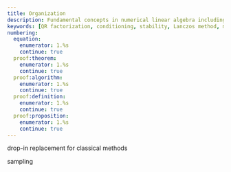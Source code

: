 ```yaml
---
title: Organization
description: Fundamental concepts in numerical linear algebra including factorizations, conditioning, stability, and the Lanczos method for matrix functions
keywords: [QR factorization, conditioning, stability, Lanczos method, matrix functions, Krylov subspace, numerical linear algebra]
numbering:
  equation:
    enumerator: 1.%s
    continue: true
  proof:theorem:
    enumerator: 1.%s
    continue: true
  proof:algorithm:
    enumerator: 1.%s
    continue: true
  proof:definition:
    enumerator: 1.%s
    continue: true
  proof:proposition:
    enumerator: 1.%s
    continue: true
---
```





drop-in replacement for classical methods


sampling 

